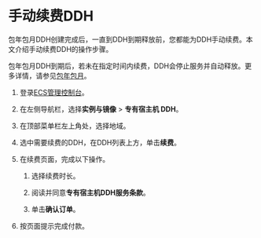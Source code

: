 # 手动续费DDH

包年包月DDH创建完成后，一直到DDH到期释放前，您都能为DDH手动续费。本文介绍手动续费DDH的操作步骤。

包年包月DDH到期后，若未在指定时间内续费，DDH会停止服务并自动释放。更多详情，请参见[包年包月](/intl.zh-CN/产品定价/包年包月.md)。

1.  登录[ECS管理控制台](https://ecs.console.aliyun.com)。

2.  在左侧导航栏，选择**实例与镜像** \> **专有宿主机 DDH**。

3.  在顶部菜单栏左上角处，选择地域。

4.  选中需要续费的DDH，在DDH列表上方，单击**续费**。

5.  在续费页面，完成以下操作。

    1.  选择续费时长。

    2.  阅读并同意**专有宿主机DDH服务条款**。

    3.  单击**确认订单**。

6.  按页面提示完成付款。


